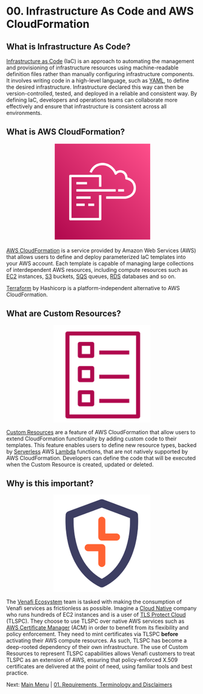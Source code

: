 # 00. Infrastructure As Code and AWS CloudFormation

## What is Infrastructure As Code?

[Infrastructure as Code](https://en.wikipedia.org/wiki/Infrastructure_as_code) (IaC) is an approach to automating the management and provisioning of infrastructure resources using machine-readable definition files rather than manually configuring infrastructure components.
It involves writing code in a high-level language, such as [YAML](https://en.wikipedia.org/wiki/YAML), to define the desired infrastructure.
Infrastructure declared this way can then be version-controlled, tested, and deployed in a reliable and consistent way.
By defining IaC, developers and operations teams can collaborate more effectively and ensure that infrastructure is consistent across all environments.

## What is AWS CloudFormation?

<p align="center">
  <img src="../images/cfn.png" height="256" width="256" />
</p>

[AWS CloudFormation](https://aws.amazon.com/cloudformation/) is a service provided by Amazon Web Services (AWS) that allows users to define and deploy parameterized IaC templates into your AWS account.
Each template is capable of managing large collections of interdependent AWS resources, including compute resources such as [EC2](https://aws.amazon.com/ec2) instances, [S3](https://aws.amazon.com/s3) buckets, [SQS](https://aws.amazon.com/sqs) queues, [RDS](https://aws.amazon.com/rds) databases and so on.

[Terraform](https://www.terraform.io/) by Hashicorp is a platform-independent alternative to AWS CloudFormation.

## What are Custom Resources?

<p align="center">
  <img src="../images/iac.png" height="256" width="256" />
</p>

[Custom Resources](https://docs.aws.amazon.com/AWSCloudFormation/latest/UserGuide/template-custom-resources.html) are a feature of AWS CloudFormation that allow users to extend CloudFormation functionality by adding custom code to their templates.
This feature enables users to define new resource types, backed by [Serverless](https://aws.amazon.com/serverless) AWS [Lambda](https://aws.amazon.com/lambda) functions, that are not natively supported by AWS CloudFormation.
Developers can define the code that will be executed when the Custom Resource is created, updated or deleted.

## Why is this important?

<p align="center">
  <img src="../images/tlspc.png" height="256" width="256" />
</p>

The [Venafi Ecosystem](https://marketplace.venafi.com/) team is tasked with making the consumption of Venafi services as frictionless as possible.
Imagine a [Cloud Native](https://en.wikipedia.org/wiki/Cloud-native_computing) company who runs hundreds of EC2 instances and is a user of [TLS Protect Cloud](https://venafi.com/tls-protect/) (TLSPC).
They choose to use TLSPC over native AWS services such as [AWS Certificate Manager](https://aws.amazon.com/certificate-manager/) (ACM) in order to benefit from its flexibility and policy enforcement.
They need to mint certificates via TLSPC **before** activating their AWS compute resources.
As such, TLSPC has become a deep-rooted dependency of their own infrastructure.
The use of Custom Resources to represent TLSPC capabilities allows Venafi customers to treat TLSPC as an extension of AWS, ensuring that policy-enforced X.509 certificates are delivered at the point of need, using familiar tools and best practice.

Next: [Main Menu](../README.md) | [01. Requirements, Terminology and Disclaimers](../01-requirements-terminology-and-disclaimers/README.md)

